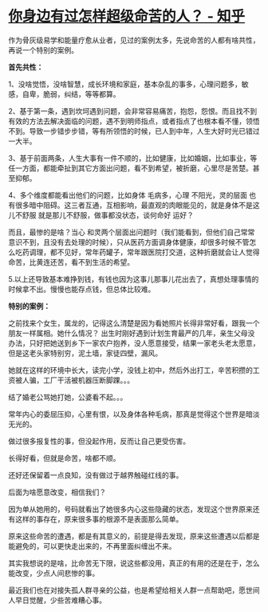 # [你身边有过怎样超级命苦的人？ - 知乎](https://www.zhihu.com/question/300074553/answer/2274153433)

作为骨灰级易学和能量疗愈从业者，见过的案例太多，先说命苦的人都有啥共性，再说一个特别的案例。

**首先共性：**

1、没啥觉悟，没啥智慧，成长环境和家庭，基本杂乱的事多，心理问题多，敏感，自卑，脆弱，纠结，等等都算。

2、基于第一条，遇到坎坷遇到问题，会非常容易痛苦，抱怨，怨恨。而且找不到有效的方法去解决面临的问题，遇不到明师指点，或者指点了也根本看不懂，领悟不到。导致一步错步步错，等有所领悟的时候，已人到中年，人生大好时光已错过一大半。

3、基于前面两条，人生大事有一件不顺的，比如健康，比如婚姻，比如事业，等任一方面，都能牵扯到其它方面出问题，看不到希望，被折磨，心里尽是苦楚。甚至抑郁。

4、多个维度都能看出他们的问题，比如身体 毛病多，心理 不阳光，灵的层面 也有很多暗中阻碍。这三者互通，互相影响，最直观的肉眼能见的，就是身体不是这儿不舒服 就是那儿不舒服，做事都没状态，谈何命好 运好？

而且，最惨的是啥？当心 和灵两个层面出问题时（我们能看到，但他们自己常常意识不到，且没有去处理的时候），只从医药方面调身体健康，却很多时候不管怎么吃药调理，都不见好，常年药罐子，常年跟医院打交道，这种折磨就会让人觉得命苦，比黄连还苦，看不到生活的希望。

5.以上还导致基本难挣到钱，有钱也因为这事儿那事儿花出去了，真想处理事情的时候拿不出。慢慢也能存点钱，但总体比较难。

**特别的案例：**

之前找来个女生，属龙的，记得这么清楚是因为看她照片长得非常好看，跟我一个朋友一样属相。她什么情况？ 出生时刚好遇到计划生育最严的几年，亲生父母没办法，只好把她送到乡下一家农户抱养，没人愿意接受，结果一家老头老太愿意，但是这老头家特别穷，泥土墙，家徒四壁，漏风。

她就在这样的环境中长大，读完小学，没钱上初中，然后外出打工，辛苦积攒的工资被人骗，工厂干活被机器压断脚踝。。。

结了婚老公骂她打她，公婆看不起。。。

常年内心的委屈压抑，心里有恨，以及身体各种毛病，那真是觉得这个世界是暗淡无光的。

做过很多报复性的事，但没起作用，反而让自己更受伤害。

长得好看，但就是命苦，啥都不顺。

还好还保留着一点良知，没有做过于越界触碰红线的事。

后面为啥愿意改变，相信我们？

因为单从她用的，号码就看出了她很多内心这些隐藏的状态，发现这个世界原来还有这样的事存在，原来很多事的根源不是表面那么简单。

原来这些命苦的遭遇，都是有其意义的，前提是得去发现，原来这些遭遇以后都是能避免的，可以更快走出来的，不再里面纠缠出不来。

其实我想说的是啥，比命苦无下限，说这些都没用，真正的有用的还是在于，怎么能改变，少点人间悲惨的事。

最近我们也在对接失孤人群寻亲的公益，也是希望给相关人群一点帮助吧，愿世间人早日觉醒，少些苦难糟心事。
